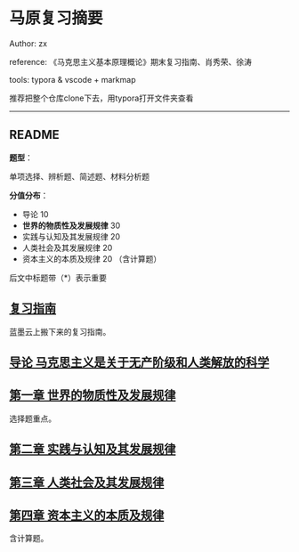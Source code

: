 # 马原复习摘要

Author: zx

reference: 《马克思主义基本原理概论》期末复习指南、肖秀荣、徐涛

tools: typora & vscode + markmap

推荐把整个仓库clone下去，用typora打开文件夹查看

---

## README

**题型**：

单项选择、辨析题、简述题、材料分析题

**分值分布**：

+ 导论 10
+ **世界的物质性及发展规律** 30
+ 实践与认知及其发展规律 20
+ 人类社会及其发展规律 20
+ 资本主义的本质及规律 20 （含计算题）

后文中标题带（*）表示重要

## [复习指南](复习指南.md)

蓝墨云上搬下来的复习指南。

## [导论 马克思主义是关于无产阶级和人类解放的科学](导论.md)

## [第一章 世界的物质性及发展规律](第一章.md)

选择题重点。

## [第二章 实践与认知及其发展规律](第二章.md)

## [第三章 人类社会及其发展规律](第三章.md)

## [第四章 资本主义的本质及规律](第四章.md)

含计算题。